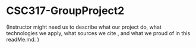 # CSC317-GroupProject2



(Instructor might need us to describe what our project do, what technologies we apply, what sources we cite , and what we proud of  in this readMe.md. )